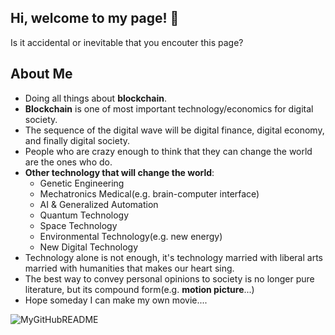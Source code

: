 ## Hi, welcome to my page! 👋

Is it accidental or inevitable that you encouter this page?

## About Me

+ Doing all things about **blockchain**.
+ **Blockchain** is one of most important technology/economics for digital society.
+ The sequence of the digital wave will be digital finance, digital economy, and finally digital society.
+ People who are crazy enough to think that they can change the world are the ones who do.
+ **Other technology that will change the world**:
  + Genetic Engineering
  + Mechatronics Medical(e.g. brain-computer interface)
  + AI & Generalized Automation
  + Quantum Technology
  + Space Technology
  + Environmental Technology(e.g. new energy)
  + New Digital Technology
+ Technology alone is not enough, it's technology married with liberal arts married with humanities that makes our heart sing.
+ The best way to convey personal opinions to society is no longer pure literature, but its compound form(e.g. **motion picture**...)
+ Hope someday I can make my own movie....

![MyGitHubREADME](https://github-readme-stats.vercel.app/api?username=treasersimplifies&show_icons=true&theme=synthwave)
